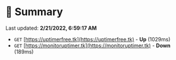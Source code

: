 # 📖 Summary
Last updated: **2/21/2022, 6:59:17 AM**

- `GET` [https://uptimerfree.tk](https://uptimerfree.tk) - **Up** (1029ms)
- `GET` [https://monitoruptimer.tk](https://monitoruptimer.tk) - **Down** (189ms)
